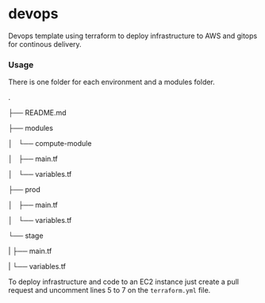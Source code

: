 # devops

Devops template using terraform to deploy infrastructure to AWS and gitops for continous delivery.

### Usage

There is one folder for each environment and a modules folder.

.

├── README.md

├── modules

│   └── compute-module

│       ├── main.tf

│       └── variables.tf

├── prod

│   ├── main.tf

│   └── variables.tf

└── stage

|    ├── main.tf

|    └── variables.tf

To deploy infrastructure and code to an EC2 instance just create a pull request and uncomment lines 5 to 7 on the `terraform.yml` file.